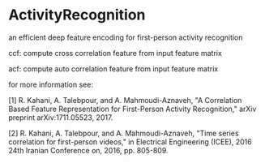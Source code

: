# ActivityRecognition
an efficient deep feature encoding for first-person activity recognition

ccf: compute cross correlation feature from input feature matrix

acf: compute auto correlation feature from input feature matrix

for more information see:

[1] R. Kahani, A. Talebpour, and A. Mahmoudi-Aznaveh, "A Correlation Based Feature Representation for First-Person Activity                   Recognition," arXiv preprint arXiv:1711.05523, 2017.

[2] R. Kahani, A. Talebpour, and A. Mahmoudi-Aznaveh, "Time series correlation for first-person videos," in Electrical Engineering (ICEE),     2016 24th Iranian Conference on, 2016, pp. 805-809.
